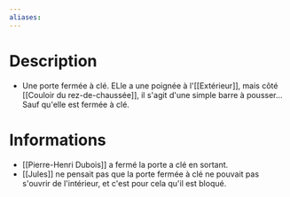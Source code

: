 ```yaml
---
aliases:
---
```

# Description
- Une porte fermée à clé. ELle a une poignée à l'[[Extérieur]], mais côté [[Couloir du rez-de-chaussée]], il s'agit d'une simple barre à pousser... Sauf qu'elle est fermée à clé.
# Informations
- [[Pierre-Henri Dubois]] a fermé la porte a clé en sortant.
- [[Jules]] ne pensait pas que la porte fermée à clé ne pouvait pas s'ouvrir de l'intérieur, et c'est pour cela qu'il est bloqué.